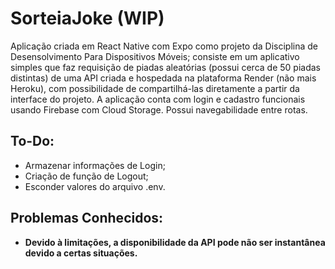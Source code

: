 # SorteiaJoke (WIP)

Aplicação criada em React Native com Expo como projeto da Disciplina de Desensolvimento Para Dispositivos Móveis; consiste em um aplicativo simples que faz requisição de piadas aleatórias (possui cerca de 50 piadas distintas) de uma API criada e hospedada na plataforma Render (não mais Heroku), com possibilidade de compartilhá-las diretamente a partir da interface do projeto. A aplicação conta com login e cadastro funcionais usando Firebase com Cloud Storage. Possui navegabilidade entre rotas.

## To-Do:
- Armazenar informações de Login;
- Criação de função de Logout;
- Esconder valores do arquivo .env.

## Problemas Conhecidos:

- **Devido à limitações, a disponibilidade da API pode não ser instantânea devido a certas situações.**
